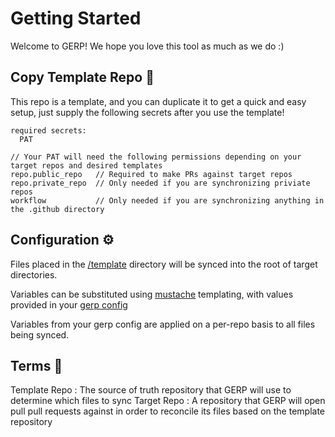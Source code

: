 # Getting Started
Welcome to GERP! We hope you love this tool as much as we do :)

## Copy Template Repo 📄
This repo is a template, and you can duplicate it to get a quick and easy setup, just supply the following secrets after you use the template!
```
required secrets:
  PAT

// Your PAT will need the following permissions depending on your target repos and desired templates
repo.public_repo   // Required to make PRs against target repos
repo.private_repo  // Only needed if you are synchronizing priviate repos
workflow           // Only needed if you are synchronizing anything in the .github directory 
```

## Configuration ⚙️
Files placed in the [/template](/template) directory will be synced into the root of target directories.

Variables can be substituted using [mustache](http://mustache.github.io/) templating, with values provided in your [gerp config](.gerp/config.json)

Variables from your gerp config are applied on a per-repo basis to all files being synced.


## Terms 📖
Template Repo : The source of truth repository that GERP will use to determine which files to sync
Target Repo   : A repository that GERP will open pull pull requests against in order to reconcile its files based on the template repository
